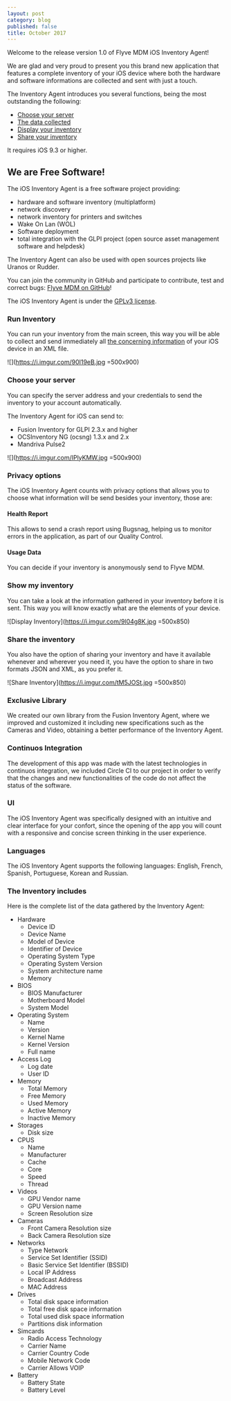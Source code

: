 ```yaml
---
layout: post
category: blog
published: false
title: October 2017
---
```


Welcome to the release version 1.0 of Flyve MDM iOS Inventory Agent!

We are glad and very proud to present you this brand new application that features a complete inventory of your iOS device where both the hardware and software informations are collected and sent with just a touch.

The Inventory Agent introduces you several functions, being the most outstanding the following:

- [Choose your server](#choose-your-server)
- [The data collected](#the-inventory-includes)
- [Display your inventory](#show-my-inventory)
- [Share your inventory](#share-the-inventory)

It requires iOS 9.3 or higher.

## We are Free Software!

The iOS Inventory Agent is a free software project providing:
- hardware and software inventory (multiplatform)
- network discovery
- network inventory for printers and switches
- Wake On Lan (WOL)
- Software deployment
- total integration with the GLPI project (open source asset management software and helpdesk)

The Inventory Agent can also be used with open sources projects like Uranos or Rudder.

You can join the community in GitHub and participate to contribute, test and correct bugs: [Flyve MDM on GitHub](https://github.com/flyve-mdm)!

The iOS Inventory Agent is under the [GPLv3 license](https://www.gnu.org/licenses/gpl-3.0.html).

### Run Inventory

You can run your inventory from the main screen, this way you will be able to collect and send immediately all [the concerning information](#the-inventory-includes "See the detailed list") of your iOS device in an XML file.

![](https://i.imgur.com/90I19eB.jpg =500x900)


### Choose your server

You can specify the server address and your credentials to send the inventory to your account automatically.

The Inventory Agent for iOS can send to:

- Fusion Inventory for GLPI 2.3.x and higher
- OCSInventory NG (ocsng) 1.3.x and 2.x
- Mandriva Pulse2

![](https://i.imgur.com/IPlyKMW.jpg =500x900)



### Privacy options

The iOS Inventory Agent counts with privacy options that allows you to choose what information will be send besides your inventory, those are:

#### Health Report

This allows to send a crash report using Bugsnag, helping us to monitor errors in the application, as part of our Quality Control.

#### Usage Data

You can decide if your inventory is anonymously send to Flyve MDM.

### Show my inventory

You can take a look at the information gathered in your inventory before it is sent. This way you will know exactly what are the elements of your device.

![Display Inventory](https://i.imgur.com/9l04g8K.jpg =500x850)



### Share the inventory

You also have the option of sharing your inventory and have it available whenever and wherever you need it, you have the option to share in two formats JSON and XML, as you prefer it.

![Share Inventory](https://i.imgur.com/tM5JOSt.jpg =500x850)



### Exclusive Library

We created our own library from the Fusion Inventory Agent, where we improved and customized it including new specifications such as the Cameras and Video, obtaining a better performance of the Inventory Agent.

### Continuos Integration

The development of this app was made with the latest technologies in continuos integration, we included Circle CI to our project in order to verify that the changes and new functionalities of the code do not affect the status of the software.

### UI

The iOS Inventory Agent was specifically designed with an intuitive and clear interface for your confort, since the opening of the app you will count with a responsive and concise screen thinking in the user experience.

### Languages

The iOS Inventory Agent supports the following languages: English, French, Spanish, Portuguese, Korean and Russian.

### The Inventory includes

Here is the complete list of the data gathered by the Inventory Agent:

- Hardware
    - Device ID 
    - Device Name 
    - Model of Device 
    - Identifier of Device 
    - Operating System Type 
    - Operating System Version 
    - System architecture name
    - Memory
- BIOS
    - BIOS Manufacturer
    - Motherboard Model
    - System Model
- Operating System
    - Name
    - Version
    - Kernel Name
    - Kernel Version
    - Full name
- Access Log
    - Log date
    - User ID
- Memory
    - Total Memory
    - Free Memory 
    - Used Memory 
    - Active Memory 
    - Inactive Memory
- Storages
    - Disk size
- CPUS
    - Name 
    - Manufacturer
    - Cache
    - Core
    - Speed
    - Thread
- Videos
    - GPU Vendor name 
    - GPU Version name 
    - Screen Resolution size
- Cameras
    - Front Camera Resolution size 
    - Back Camera Resolution size
- Networks
    - Type Network 
    - Service Set Identifier (SSID) 
    - Basic Service Set Identifier (BSSID) 
    - Local IP Address 
    - Broadcast Address 
    - MAC Address
- Drives
    - Total disk space information 
    - Total free disk space information 
    - Total used disk space information 
    - Partitions disk information
- Simcards
    - Radio Access Technology 
    - Carrier Name 
    - Carrier Country Code 
    - Mobile Network Code 
    - Carrier Allows VOIP
- Battery
    - Battery State 
    - Battery Level
